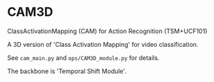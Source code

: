 # CAM3D
ClassActivationMapping (CAM) for Action Recognition (TSM+UCF101)

A 3D version of 'Class Activation Mapping' for video classification.

See `cam_main.py` and `ops/CAM3D_module.py` for details.

The backbone is 'Temporal Shift Module'.
